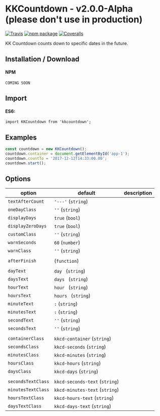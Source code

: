 # KKCountdown - v2.0.0-Alpha (please don't use in production)

[![Travis][build-badge]][build]
[![npm package][npm-badge]][npm]
[![Coveralls][coveralls-badge]][coveralls]

KK Countdown counts down to specific dates in the future.

Installation / Download
-----------------------

#### NPM
`COMING SOON`

Import
--------
#### ES6:
`import KKCountdown from 'kkcountdown';`

Examples
--------
```javascript
const countdown = new KKCountdown();
countdown.container = document.getElementById('app-1');
countdown.countTo = '2017-12-12T14:33:00.00';
countdown.start();
```

Options
-------

| option      | default         | description |
|-------------|-----------------|-------------|
| `textAfterCount`      | `'---'` (`string`) |             |
| `oneDayClass`      | `''` (`string`) |             |
| `displayDays`      | `true` (`bool`) |             |
| `displayZeroDays`      | `true` (`bool`) |             |
| `customClass`      | `''` (`string`) |             |
| `warnSeconds`      | `60` (`number`) |             |
| `warnClass`      | `''` (`string`) |             |
||||
| `afterFinish`      | (`function`) |             |
||||
| `dayText`      | `day ` (`string`) |             |
| `daysText`      | `days ` (`string`) |             |
| `hourText`      | `hour ` (`string`) |             |
| `hoursText`      | `hours ` (`string`) |             |
| `minuteText`      | `:` (`string`) |             |
| `minutesText`      | `:` (`string`) |             |
| `secondText`      | `''` (`string`) |             |
| `secondsText`      | `''` (`string`) |             |
||||
| `containerClass`      | `kkcd-container` (`string`) |             |
| `secondsClass`      | `kkcd-seconds` (`string`) |             |
| `minutesClass`      | `kkcd-minutes` (`string`) |             |
| `hoursClass`      | `kkcd-hours` (`string`) |             |
| `daysClass`      | `kkcd-days` (`string`) |             |
||||
| `secondsTextClass`      | `kkcd-seconds-text` (`string`) |             |
| `minutesTextClass`      | `kkcd-minutes-text` (`string`) |             |
| `hoursTextClass`      | `kkcd-hours-text` (`string`) |             |
| `daysTextClass`      | `kkcd-days-text` (`string`) |             |


[build-badge]: https://img.shields.io/travis/user/repo/master.png?style=flat-square
[build]: https://travis-ci.org/KrzysiekF/kkcountdown

[npm-badge]: https://img.shields.io/npm/v/npm-package.png?style=flat-square
[npm]: https://www.npmjs.org/package/npm-package

[coveralls-badge]: https://img.shields.io/coveralls/user/repo/master.png?style=flat-square
[coveralls]: https://coveralls.io/github/KrzysiekF/kkcountdown
